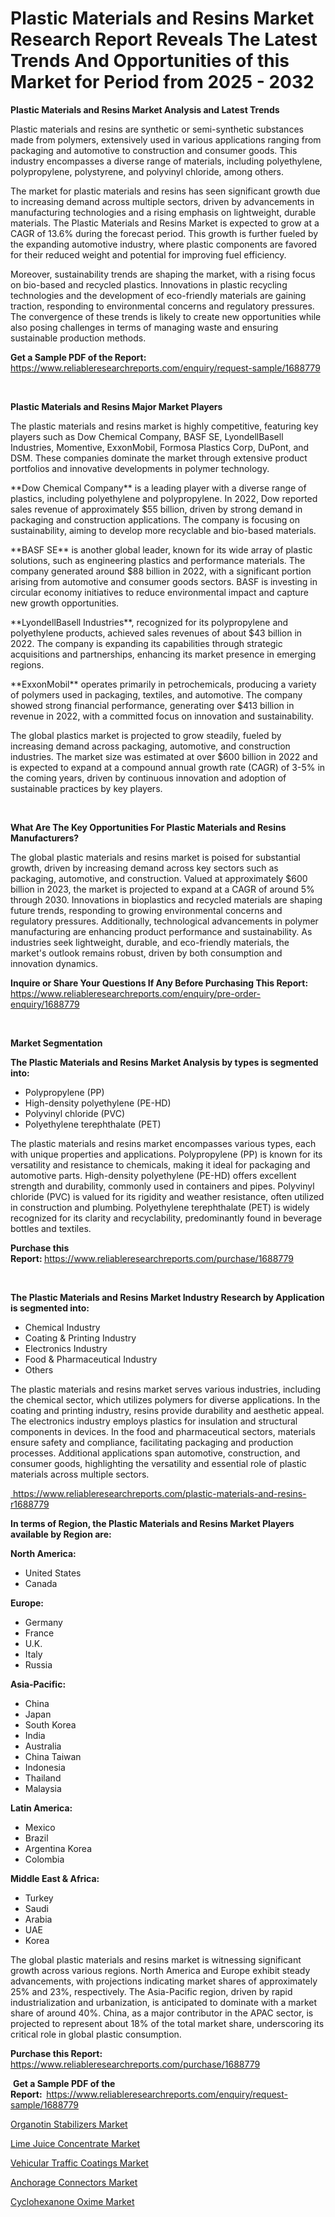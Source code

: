 <p><h1>Plastic Materials and Resins Market Research Report Reveals The Latest Trends And Opportunities of this Market for Period from 2025 - 2032</h1></p><p><strong>Plastic Materials and Resins Market Analysis and Latest Trends</strong></p>
<p><p>Plastic materials and resins are synthetic or semi-synthetic substances made from polymers, extensively used in various applications ranging from packaging and automotive to construction and consumer goods. This industry encompasses a diverse range of materials, including polyethylene, polypropylene, polystyrene, and polyvinyl chloride, among others. </p><p>The market for plastic materials and resins has seen significant growth due to increasing demand across multiple sectors, driven by advancements in manufacturing technologies and a rising emphasis on lightweight, durable materials. The Plastic Materials and Resins Market is expected to grow at a CAGR of 13.6% during the forecast period. This growth is further fueled by the expanding automotive industry, where plastic components are favored for their reduced weight and potential for improving fuel efficiency.</p><p>Moreover, sustainability trends are shaping the market, with a rising focus on bio-based and recycled plastics. Innovations in plastic recycling technologies and the development of eco-friendly materials are gaining traction, responding to environmental concerns and regulatory pressures. The convergence of these trends is likely to create new opportunities while also posing challenges in terms of managing waste and ensuring sustainable production methods.</p></p>
<p><strong>Get a Sample PDF of the Report:&nbsp;</strong> <a href="https://www.reliableresearchreports.com/enquiry/request-sample/1688779?utm_campaign=9&utm_medium=2&utm_source=Github&utm_content=ia&utm_term=06022025&utm_id=plastic-materials-and-resins">https://www.reliableresearchreports.com/enquiry/request-sample/1688779</a></p>
<p>&nbsp;</p>
<p><strong>Plastic Materials and Resins Major Market Players</strong></p>
<p><p>The plastic materials and resins market is highly competitive, featuring key players such as Dow Chemical Company, BASF SE, LyondellBasell Industries, Momentive, ExxonMobil, Formosa Plastics Corp, DuPont, and DSM. These companies dominate the market through extensive product portfolios and innovative developments in polymer technology.</p><p>**Dow Chemical Company** is a leading player with a diverse range of plastics, including polyethylene and polypropylene. In 2022, Dow reported sales revenue of approximately $55 billion, driven by strong demand in packaging and construction applications. The company is focusing on sustainability, aiming to develop more recyclable and bio-based materials.</p><p>**BASF SE** is another global leader, known for its wide array of plastic solutions, such as engineering plastics and performance materials. The company generated around $88 billion in 2022, with a significant portion arising from automotive and consumer goods sectors. BASF is investing in circular economy initiatives to reduce environmental impact and capture new growth opportunities.</p><p>**LyondellBasell Industries**, recognized for its polypropylene and polyethylene products, achieved sales revenues of about $43 billion in 2022. The company is expanding its capabilities through strategic acquisitions and partnerships, enhancing its market presence in emerging regions.</p><p>**ExxonMobil** operates primarily in petrochemicals, producing a variety of polymers used in packaging, textiles, and automotive. The company showed strong financial performance, generating over $413 billion in revenue in 2022, with a committed focus on innovation and sustainability.</p><p>The global plastics market is projected to grow steadily, fueled by increasing demand across packaging, automotive, and construction industries. The market size was estimated at over $600 billion in 2022 and is expected to expand at a compound annual growth rate (CAGR) of 3-5% in the coming years, driven by continuous innovation and adoption of sustainable practices by key players.</p></p>
<p>&nbsp;</p>
<p><strong>What Are The Key Opportunities For Plastic Materials and Resins Manufacturers?</strong></p>
<p><p>The global plastic materials and resins market is poised for substantial growth, driven by increasing demand across key sectors such as packaging, automotive, and construction. Valued at approximately $600 billion in 2023, the market is projected to expand at a CAGR of around 5% through 2030. Innovations in bioplastics and recycled materials are shaping future trends, responding to growing environmental concerns and regulatory pressures. Additionally, technological advancements in polymer manufacturing are enhancing product performance and sustainability. As industries seek lightweight, durable, and eco-friendly materials, the market's outlook remains robust, driven by both consumption and innovation dynamics.</p></p>
<p><strong>Inquire or Share Your Questions If Any Before Purchasing This Report:</strong> <a href="https://www.reliableresearchreports.com/enquiry/pre-order-enquiry/1688779?utm_campaign=9&utm_medium=2&utm_source=Github&utm_content=ia&utm_term=06022025&utm_id=plastic-materials-and-resins">https://www.reliableresearchreports.com/enquiry/pre-order-enquiry/1688779</a></p>
<p>&nbsp;</p>
<p><strong>Market Segmentation</strong></p>
<p><strong>The Plastic Materials and Resins Market Analysis by types is segmented into:</strong></p>
<p><ul><li>Polypropylene (PP)</li><li>High-density polyethylene (PE-HD)</li><li>Polyvinyl chloride (PVC)</li><li>Polyethylene terephthalate (PET)</li></ul></p>
<p><p>The plastic materials and resins market encompasses various types, each with unique properties and applications. Polypropylene (PP) is known for its versatility and resistance to chemicals, making it ideal for packaging and automotive parts. High-density polyethylene (PE-HD) offers excellent strength and durability, commonly used in containers and pipes. Polyvinyl chloride (PVC) is valued for its rigidity and weather resistance, often utilized in construction and plumbing. Polyethylene terephthalate (PET) is widely recognized for its clarity and recyclability, predominantly found in beverage bottles and textiles.</p></p>
<p><strong>Purchase this Report:&nbsp;</strong><a href="https://www.reliableresearchreports.com/purchase/1688779?utm_campaign=9&utm_medium=2&utm_source=Github&utm_content=ia&utm_term=06022025&utm_id=plastic-materials-and-resins">https://www.reliableresearchreports.com/purchase/1688779</a></p>
<p>&nbsp;</p>
<p><strong>The Plastic Materials and Resins Market Industry Research by Application is segmented into:</strong></p>
<p><ul><li>Chemical Industry</li><li>Coating & Printing Industry</li><li>Electronics Industry</li><li>Food & Pharmaceutical Industry</li><li>Others</li></ul></p>
<p><p>The plastic materials and resins market serves various industries, including the chemical sector, which utilizes polymers for diverse applications. In the coating and printing industry, resins provide durability and aesthetic appeal. The electronics industry employs plastics for insulation and structural components in devices. In the food and pharmaceutical sectors, materials ensure safety and compliance, facilitating packaging and production processes. Additional applications span automotive, construction, and consumer goods, highlighting the versatility and essential role of plastic materials across multiple sectors.</p></p>
<p><a href="https://www.reliableresearchreports.com/plastic-materials-and-resins-r1688779?utm_campaign=9&utm_medium=2&utm_source=Github&utm_content=ia&utm_term=06022025&utm_id=plastic-materials-and-resins">&nbsp;https://www.reliableresearchreports.com/plastic-materials-and-resins-r1688779</a></p>
<p><strong>In terms of Region, the Plastic Materials and Resins Market Players available by Region are:</strong></p>
<p>
    <p> <strong> North America: </strong>
        <ul>
            <li>United States</li>
            <li>Canada</li>
        </ul>
        </p> 
    <p> <strong> Europe: </strong>
        <ul>
            <li>Germany</li>
            <li>France</li>
            <li>U.K.</li>
            <li>Italy</li>
            <li>Russia</li>
        </ul>
        </p> 
    <p> <strong> Asia-Pacific: </strong>
        <ul>
            <li>China</li>
            <li>Japan</li>
            <li>South Korea</li>
            <li>India</li>
            <li>Australia</li>
            <li>China Taiwan</li>
            <li>Indonesia</li>
            <li>Thailand</li>
            <li>Malaysia</li>
        </ul>
        </p> 
    <p> <strong> Latin America: </strong>
        <ul>
            <li>Mexico</li>
            <li>Brazil</li>
            <li>Argentina Korea</li>
            <li>Colombia</li>
        </ul>
        </p> 
    <p> <strong> Middle East & Africa: </strong>
        <ul>
            <li>Turkey</li>
            <li>Saudi</li>
            <li>Arabia</li>
            <li>UAE</li>
            <li>Korea</li>
        </ul>
    </p>
    </p>
<p><p>The global plastic materials and resins market is witnessing significant growth across various regions. North America and Europe exhibit steady advancements, with projections indicating market shares of approximately 25% and 23%, respectively. The Asia-Pacific region, driven by rapid industrialization and urbanization, is anticipated to dominate with a market share of around 40%. China, as a major contributor in the APAC sector, is projected to represent about 18% of the total market share, underscoring its critical role in global plastic consumption.</p></p>
<p><strong>Purchase this Report: </strong><a href="https://www.reliableresearchreports.com/purchase/1688779?utm_campaign=9&utm_medium=2&utm_source=Github&utm_content=ia&utm_term=06022025&utm_id=plastic-materials-and-resins">https://www.reliableresearchreports.com/purchase/1688779</a></p>
<p>&nbsp;<strong>Get a Sample PDF of the Report:&nbsp;&nbsp;</strong><a href="https://www.reliableresearchreports.com/enquiry/request-sample/1688779?utm_campaign=9&utm_medium=2&utm_source=Github&utm_content=ia&utm_term=06022025&utm_id=plastic-materials-and-resins">https://www.reliableresearchreports.com/enquiry/request-sample/1688779</a></p>
<p><strong></strong></p>
<p><p><a href="https://github.com/manesros8/Market-Research-Report-List-1/blob/main/organotin-stabilizers-market.md?utm_campaign=9&utm_medium=2&utm_source=Github&utm_content=ia&utm_term=06022025&utm_id=plastic-materials-and-resins">Organotin Stabilizers Market</a></p><p><a href="https://github.com/danikabiele541/Market-Research-Report-List-1/blob/main/lime-juice-concentrate-market.md?utm_campaign=9&utm_medium=2&utm_source=Github&utm_content=ia&utm_term=06022025&utm_id=plastic-materials-and-resins">Lime Juice Concentrate Market</a></p><p><a href="https://github.com/organophelia8282/Market-Research-Report-List-1/blob/main/vehicular-traffic-coatings-market.md?utm_campaign=9&utm_medium=2&utm_source=Github&utm_content=ia&utm_term=06022025&utm_id=plastic-materials-and-resins">Vehicular Traffic Coatings Market</a></p><p><a href="https://github.com/ulyssacrayne00231/Market-Research-Report-List-1/blob/main/anchorage-connectors-market.md?utm_campaign=9&utm_medium=2&utm_source=Github&utm_content=ia&utm_term=06022025&utm_id=plastic-materials-and-resins">Anchorage Connectors Market</a></p><p><a href="https://github.com/jamastodola515/Market-Research-Report-List-1/blob/main/cyclohexanone-oxime-market.md?utm_campaign=9&utm_medium=2&utm_source=Github&utm_content=ia&utm_term=06022025&utm_id=plastic-materials-and-resins">Cyclohexanone Oxime Market</a></p></p>